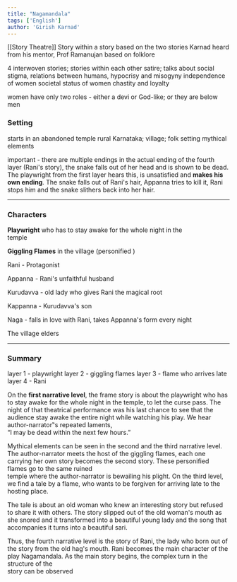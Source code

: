 ```yaml
---
title: "Nagamandala"
tags: ['English']
author: 'Girish Karnad'
---
```


[[Story Theatre]]
Story within a story
based on the two stories Karnad heard from his mentor, Prof Ramanujan
based on folklore

4 interwoven stories; stories within each other
satire;
talks about social stigma, 
relations between humans, 
hypocrisy and misogyny 
independence of women
societal status of women
chastity and loyalty

women have only two roles - either a devi or God-like; or they are below men

### Setting
starts in an abandoned temple 
rural Karnataka; village; folk setting
mythical elements

important - there are multiple endings
in the actual ending of the fourth layer (Rani's story), the snake falls out of her head and is shown to be dead. The playwright from the first layer hears this, is unsatisfied and **makes his own ending**. The snake falls out of Rani's hair, Appanna tries to kill it, Rani stops him and the snake slithers back into her hair. 

---

### Characters

**Playwright** who has to stay awake for the whole night in the  
temple

**Giggling Flames** in the village (personified )

Rani - Protagonist

Appanna - Rani's unfaithful husband

Kurudavva - old lady who gives Rani the magical root

Kappanna - Kurudavva's son

Naga - falls in love with Rani, takes Appanna's form every night

The village elders

---

### Summary

layer 1 - playwright 
layer 2 - giggling flames
layer 3 - flame who arrives late
layer 4 - Rani 

On the **first narrative level**, the frame story is about the playwright who has to stay awake for the whole night in the temple, to let the curse pass. The night of that theatrical performance was his last chance to see that the audience stay awake the entire night while watching his play. We hear author-narrator‟s repeated laments,  
“I may be dead within the next few hours.”  

Mythical elements can be seen in the second and the third narrative level. The author-narrator meets the host of the giggling flames, each one carrying her own story becomes the second story. These personified flames go to the same ruined  
temple where the author-narrator is bewailing his plight.  On the third level, we find a tale by a flame, who wants to be forgiven for arriving late to the hosting place. 

The tale is about an old woman who knew an interesting story but refused to share it with others.  The story slipped out of the old woman's mouth as she snored and it transformed into a beautiful young lady and the song that accompanies it turns into a beautiful sari.

Thus, the fourth narrative level is the story of Rani, the lady who born out of the story from the old hag's mouth. Rani becomes the main character of the play Nagamandala. As the main story begins, the complex turn in the structure of the  
story can be observed

